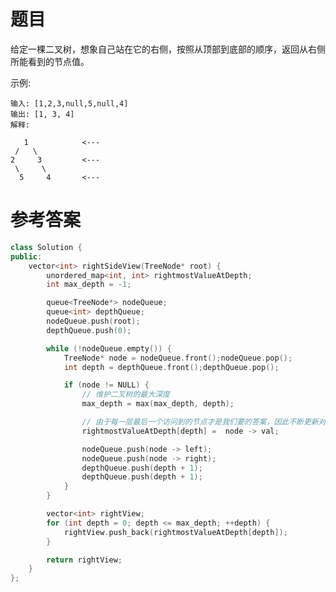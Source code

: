 # 题目
给定一棵二叉树，想象自己站在它的右侧，按照从顶部到底部的顺序，返回从右侧所能看到的节点值。

示例:

    输入: [1,2,3,null,5,null,4]
    输出: [1, 3, 4]
    解释:

       1            <---
     /   \
    2     3         <---
     \     \
      5     4       <---

# 参考答案
```c++
class Solution {
public:
    vector<int> rightSideView(TreeNode* root) {
        unordered_map<int, int> rightmostValueAtDepth;
        int max_depth = -1;

        queue<TreeNode*> nodeQueue;
        queue<int> depthQueue;
        nodeQueue.push(root);
        depthQueue.push(0);

        while (!nodeQueue.empty()) {
            TreeNode* node = nodeQueue.front();nodeQueue.pop();
            int depth = depthQueue.front();depthQueue.pop();

            if (node != NULL) {
            	// 维护二叉树的最大深度
                max_depth = max(max_depth, depth);

                // 由于每一层最后一个访问到的节点才是我们要的答案，因此不断更新对应深度的信息即可
                rightmostValueAtDepth[depth] =  node -> val;

                nodeQueue.push(node -> left);
                nodeQueue.push(node -> right);
                depthQueue.push(depth + 1);
                depthQueue.push(depth + 1);
            }
        }

        vector<int> rightView;
        for (int depth = 0; depth <= max_depth; ++depth) {
            rightView.push_back(rightmostValueAtDepth[depth]);
        }

        return rightView;
    }
};
